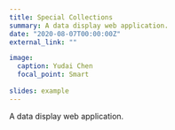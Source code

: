 ```yaml
---
title: Special Collections
summary: A data display web application.
date: "2020-08-07T00:00:00Z"
external_link: ""

image:
  caption: Yudai Chen
  focal_point: Smart
  
slides: example
---
```

A data display web application.
